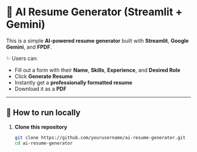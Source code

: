 # 📝 AI Resume Generator (Streamlit + Gemini)

This is a simple **AI-powered resume generator** built with **Streamlit**, **Google Gemini**, and **FPDF**.

✨ Users can:
- Fill out a form with their **Name**, **Skills**, **Experience**, and **Desired Role**
- Click **Generate Resume**
- Instantly get a **professionally formatted resume**
- Download it as a **PDF**

---

## 🚀 How to run locally

1. **Clone this repository**
   ```bash
   git clone https://github.com/yourusername/ai-resume-generator.git
   cd ai-resume-generator
